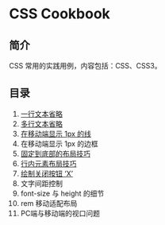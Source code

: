# CSS Cookbook

## 简介

CSS 常用的实践用例，内容包括：CSS、CSS3。

## 目录

1. [一行文本省略](docs/one_line_text_omitted.md)
2. [多行文本省略](docs/multi_line_text_omitted.md)
3. [在移动端显示 1px 的线](docs/1px_line_on_mobile.md)
4. 在移动端显示 1px 的边框
5. [固定到底部的布局技巧](fixed_on_the_end.md)
6. [行内元素布局技巧](docs/layout_by_inline_block.md)
7. [绘制关闭按钮 ‘X’](docs/drawing_close_btn.md)
8. 文字间距控制
9. font-size 与 height 的细节
10. rem 移动适配布局
11. PC端与移动端的视口问题

